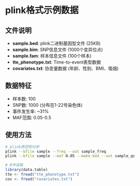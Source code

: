 # plink格式示例数据

## 文件说明
- **sample.bed**: plink二进制基因型文件 (25KB)
- **sample.bim**: SNP信息文件 (1000个变异位点)  
- **sample.fam**: 样本信息文件 (100个样本)
- **tte_phenotype.txt**: Time-to-event表型数据
- **covariates.txt**: 协变量数据 (年龄、性别、BMI、吸烟)

## 数据特征
- 样本数: 100
- SNP数: 1000 (分布在1-22号染色体)
- 事件发生率: ~31%
- MAF范围: 0.05-0.5

## 使用方法
```bash
# plink质控和分析
plink --bfile sample --freq --out sample_freq
plink --bfile sample --maf 0.05 --make-bed --out sample_qc
```

```r
# R中读取
library(data.table)
tte <- fread("tte_phenotype.txt")
cov <- fread("covariates.txt")
```
